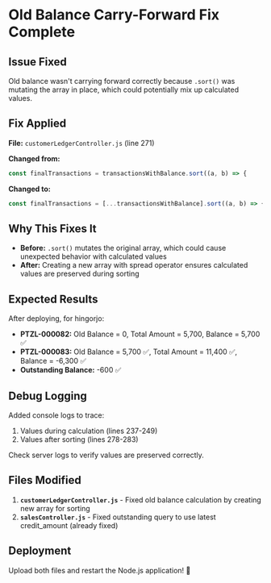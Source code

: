 # Old Balance Carry-Forward Fix Complete

## Issue Fixed

Old balance wasn't carrying forward correctly because `.sort()` was mutating the array in place, which could potentially mix up calculated values.

## Fix Applied

**File:** `customerLedgerController.js` (line 271)

**Changed from:**
```javascript
const finalTransactions = transactionsWithBalance.sort((a, b) => {
```

**Changed to:**
```javascript
const finalTransactions = [...transactionsWithBalance].sort((a, b) => {
```

## Why This Fixes It

- **Before:** `.sort()` mutates the original array, which could cause unexpected behavior with calculated values
- **After:** Creating a new array with spread operator ensures calculated values are preserved during sorting

## Expected Results

After deploying, for hingorjo:
- **PTZL-000082:** Old Balance = 0, Total Amount = 5,700, Balance = 5,700 ✅
- **PTZL-000083:** Old Balance = 5,700 ✅, Total Amount = 11,400 ✅, Balance = -6,300 ✅
- **Outstanding Balance:** -600 ✅

## Debug Logging

Added console logs to trace:
1. Values during calculation (lines 237-249)
2. Values after sorting (lines 278-283)

Check server logs to verify values are preserved correctly.

## Files Modified

1. **`customerLedgerController.js`** - Fixed old balance calculation by creating new array for sorting
2. **`salesController.js`** - Fixed outstanding query to use latest credit_amount (already fixed)

## Deployment

Upload both files and restart the Node.js application! 🎉



